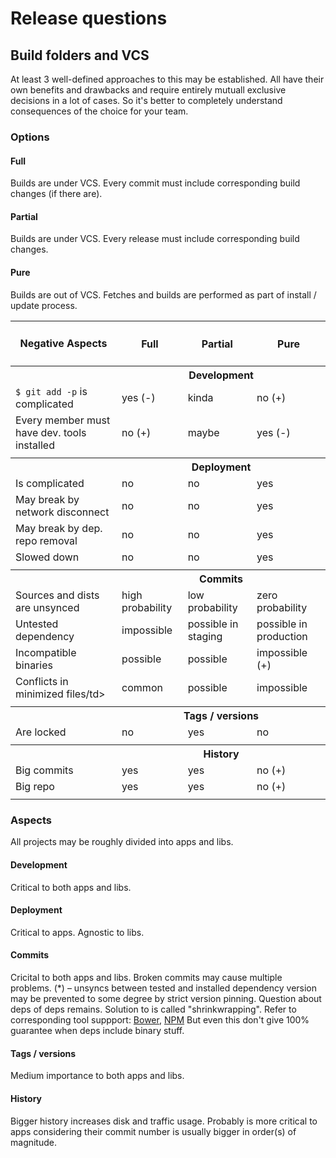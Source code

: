 # Release questions

## Build folders and VCS

At least 3 well-defined approaches to this may be established. All have their own benefits
and drawbacks and require entirely mutuall exclusive decisions in a lot of cases.
So it's better to completely understand consequences of the choice for your team.

### Options

#### Full
Builds are under VCS.
Every commit must include corresponding build changes (if there are).

#### Partial 
Builds are under VCS.
Every release must include corresponding build changes.

#### Pure 
Builds are out of VCS.
Fetches and builds are performed as part of install / update process.

<table>
<tr>
  <th>Negative Aspects</th><th><h4>Full</h4></th><th><h4>Partial</h4></th><th><h4>Pure</h4></th>
</tr>

<tr>
  <th>&nbsp;</th><th colspan="3">Development</th>
</tr>  
<tr>
  <td><code>$ git add -p</code> is complicated</td><td>yes (-)</td><td>kinda</td><td>no (+)</td>
</tr>  
<tr>  
  <td>Every member must have dev. tools installed</td><td>no (+)</td><td>maybe</td><td>yes (-)</td>
</tr>  
<tr>
  <td colspan="4"></td>
</tr>  

<tr>
  <th>&nbsp;</th><th colspan="3">Deployment</th>
</tr>  
<tr>
  <td>Is complicated</td><td>no</td><td>no</td><td>yes</td>
</tr>  
<tr>
  <td>May break by network disconnect</td><td>no</td><td>no</td><td>yes</td>
</tr>  
<tr>
  <td>May break by dep. repo removal</td><td>no</td><td>no</td><td>yes</td>
</tr>  
<tr>
  <td>Slowed down</td><td>no</td><td>no</td><td>yes</td>
</tr>  
<tr>
  <td colspan="4"></td>
</tr>  

<tr>
  <th>&nbsp;</th><th colspan="3">Commits</th>
</tr>  
<tr>
  <td>Sources and dists are unsynced</td>
  <td>high probability</td>
  <td>low probability</td>
  <td>zero probability</td>
</tr>
<tr>
  <td>Untested dependency</td>
  <td>impossible</td>
  <td>possible in staging</td>
  <td>possible in production</td>
</tr>
<tr>
  <td>Incompatible binaries</td>
  <td>possible</td>
  <td>possible</td>
  <td>impossible (+)</td>
</tr>
<tr>
  <td>Conflicts in minimized files/td>
  <td>common</td>
  <td>possible</td>
  <td>impossible</td>
</tr>
<tr>
  <td colspan="4"></td>
</tr>

<tr>
  <th>&nbsp;</th><th colspan="3">Tags / versions</th>
</tr>  
<tr>
  <td>Are locked</td><td>no</td><td>yes</td><td>no</td>
</tr>
<tr>
  <td colspan="4"></td>
</tr>

<tr>
  <th>&nbsp;</th><th colspan="3">History</th>
</tr> 
<tr>
  <td>Big commits</td><td>yes</td><td>yes</td><td>no (+)</td>
</tr>
<tr>
  <td>Big repo</td><td>yes</td><td>yes</td><td>no (+)</td>
</tr>
<tr>
  <td colspan="4"></td>
</tr>
</table>

### Aspects

All projects may be roughly divided into apps and libs.

#### Development
Critical to both apps and libs.

#### Deployment
Critical to apps. Agnostic to libs.

#### Commits
Cricital to both apps and libs. Broken commits may cause multiple problems.
(*) – unsyncs between tested and installed dependency version may be
prevented to some degree by strict version pinning. Question about deps of deps remains.
Solution to is called "shrinkwrapping". Refer to corresponding tool suppport:
[Bower](https://github.com/bower/bower/pull/1592), [NPM](https://docs.npmjs.com/cli/shrinkwrap)
But even this don't give 100% guarantee when deps include binary stuff.

#### Tags / versions
Medium importance to both apps and libs.

#### History
Bigger history increases disk and traffic usage. Probably is more critical to apps
considering their commit number is usually bigger in order(s) of magnitude.
